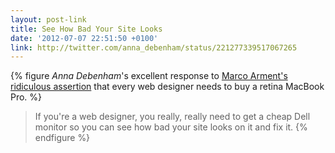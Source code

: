```yaml
---
layout: post-link
title: See How Bad Your Site Looks
date: '2012-07-07 22:51:50 +0100'
link: http://twitter.com/anna_debenham/status/221277339517067265
---
```

{% figure <cite>Anna Debenham</cite>'s excellent response to [Marco Arment's ridiculous assertion][1] that every web designer needs to buy a retina MacBook Pro. %}
> If you're a web designer, you really, really need to get a cheap Dell monitor so you can see how bad your site looks on it and fix it.
{% endfigure %}

[1]: https://twitter.com/marcoarment/status/220968507117015040